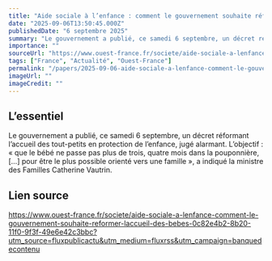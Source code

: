 ```yaml
---
title: "Aide sociale à l’enfance : comment le gouvernement souhaite réformer l’accueil des bébés"
date: "2025-09-06T13:50:45.000Z"
publishedDate: "6 septembre 2025"
summary: "Le gouvernement a publié, ce samedi 6 septembre, un décret réformant l’accueil des tout-petits en protection de l’enfance, jugé alarmant. L’objectif : « que le bébé ne passe pas plus de trois, quatre mois dans la pouponnière, […] pour être le plus possible orienté vers une famille », a indiqué la ministre des Familles Catherine Vautrin."
importance: ""
sourceUrl: "https://www.ouest-france.fr/societe/aide-sociale-a-lenfance-comment-le-gouvernement-souhaite-reformer-laccueil-des-bebes-0c82e4b2-8b20-11f0-9f3f-49e6e42c3bbc?utm_source=fluxpublicactu&utm_medium=fluxrss&utm_campaign=banquedecontenu"
tags: ["France", "Actualité", "Ouest-France"]
permalink: "/papers/2025-09-06-aide-sociale-a-lenfance-comment-le-gouvernement-souhaite-reformer-laccueil-des-bebes"
imageUrl: ""
imageCredit: ""
---
```


## L’essentiel

Le gouvernement a publié, ce samedi 6 septembre, un décret réformant l’accueil des tout-petits en protection de l’enfance, jugé alarmant. L’objectif : « que le bébé ne passe pas plus de trois, quatre mois dans la pouponnière, […] pour être le plus possible orienté vers une famille », a indiqué la ministre des Familles Catherine Vautrin.

## Lien source

https://www.ouest-france.fr/societe/aide-sociale-a-lenfance-comment-le-gouvernement-souhaite-reformer-laccueil-des-bebes-0c82e4b2-8b20-11f0-9f3f-49e6e42c3bbc?utm_source=fluxpublicactu&utm_medium=fluxrss&utm_campaign=banquedecontenu
